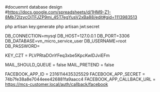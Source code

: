 #docuemnt database design
#https://docs.google.com/spreadsheets/d/1HM9-Z1-8Mb72IzycOjTFJZP9mi_45T7egYusV2xBa88/edit#gid=1113983513

php artisan key:generate
php artisan jwt:secret

DB_CONNECTION=mysql
DB_HOST=127.0.0.1
DB_PORT=3306
DB_DATABASE=vn_micro_service_user
DB_USERNAME=root
DB_PASSWORD=


KEY_CZT = PLVPRtaDOnYFeq3xbe5KpcKwlDJviEFm

MAIL_SHOULD_QUEUE              = false
MAIL_PRETEND                   = false

FACEBOOK_APP_ID             = 2316114435325529
FACEBOOK_APP_SECRET         = 74b7fe38a8e7044eee426881fa9aacc4
FACEBOOK_APP_CALLBACK_URL   = https://mcs-customer.local/auth/callback/facebook

